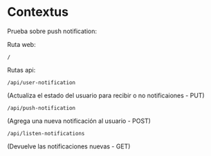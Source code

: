 # Contextus
Prueba sobre push notification:

Ruta web:

    /

Rutas api:

    /api/user-notification 
  (Actualiza el estado del usuario para recibir o no notificaiones - PUT)
  
    /api/push-notification 
  (Agrega una nueva notificación al usuario - POST)
  
    /api/listen-notifications 
  (Devuelve las notificaciones nuevas - GET)
